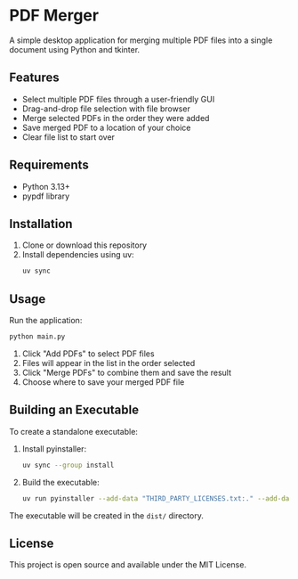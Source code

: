 # PDF Merger

A simple desktop application for merging multiple PDF files into a single document using Python and tkinter.

## Features

- Select multiple PDF files through a user-friendly GUI
- Drag-and-drop file selection with file browser
- Merge selected PDFs in the order they were added
- Save merged PDF to a location of your choice
- Clear file list to start over

## Requirements

- Python 3.13+
- pypdf library

## Installation

1. Clone or download this repository
2. Install dependencies using uv:
   ```bash
   uv sync
   ```

## Usage

Run the application:
```bash
python main.py
```

1. Click "Add PDFs" to select PDF files
2. Files will appear in the list in the order selected
3. Click "Merge PDFs" to combine them and save the result
4. Choose where to save your merged PDF file

## Building an Executable

To create a standalone executable:

1. Install pyinstaller:
   ```bash
   uv sync --group install
   ```

2. Build the executable:
   ```bash
   uv run pyinstaller --add-data "THIRD_PARTY_LICENSES.txt:." --add-data "LICENSE:." --onefile --windowed main.py
   ```

The executable will be created in the `dist/` directory.

## License

This project is open source and available under the MIT License.